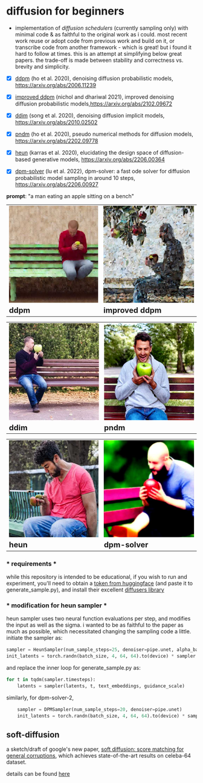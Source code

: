 # diffusion for beginners

- implementation of _diffusion schedulers_ (currently sampling only) with minimal code & as faithful to the original work as i could. most recent work reuse or adopt code from previous work and build on it, or transcribe code from another framework - which is great! but i found it hard to follow at times. this is an attempt at simplifying below great papers. the trade-off is made between stability and correctness vs. brevity and simplicity. 

- [x] [ddpm](samplers/ddpm.py) (ho et al. 2020), denoising diffusion probabilistic models, https://arxiv.org/abs/2006.11239
- [x] [improved ddpm](samplers/ddpm.py) (nichol and dhariwal 2021), improved denoising diffusion probabilistic models,https://arxiv.org/abs/2102.09672
- [x] [ddim](samplers/ddim.py) (song et al. 2020), denoising diffusion implicit models, https://arxiv.org/abs/2010.02502
- [x] [pndm](samplers/pndm.py) (ho et al. 2020), pseudo numerical methods for diffusion models, https://arxiv.org/abs/2202.09778
- [x] [heun](samplers/heun.py) (karras et al. 2020), elucidating the design space of diffusion-based generative models, https://arxiv.org/abs/2206.00364
- [x] [dpm-solver](samplers/dpm_solver.py) (lu et al. 2022), dpm-solver: a fast ode solver for diffusion probabilistic model sampling in around 10 steps, https://arxiv.org/abs/2206.00927




**prompt**: "a man eating an apple sitting on a bench"

<table>
 <tr>
    <td><img src="images/ddpm.jpg" height="256" width="256"></td>
    <td><img src='images/improved_ddpm.jpg' height="256" width="256"></td>
 </tr>
 <tr>
   <td><b style="font-size:20px">ddpm</b></td>
   <td><b style="font-size:20px">improved ddpm</b></td>
 </tr>
</table>


<table>
 <tr>
    <td><img src='images/ddim.jpg' height="256" width="256"></td>
    <td><img src='images/pndm.jpg' height="256" width="256"></td>
 </tr>
 <tr>
   <td><b style="font-size:20px">ddim</b></td>
   <td><b style="font-size:20px">pndm</b></td>
 </tr>
</table>


<table>
 <tr>
    <td><img src='images/heun.jpg' height="256" width="256"></td>
    <td><img src='images/dpm_solver_2.jpg' height="256" width="256"></td>
 </tr>
 <tr>
   <td><b style="font-size:20px">heun</b></td>
   <td><b style="font-size:20px">dpm-solver</b></td>
 </tr>
</table>


### * requirements *
while this repository is intended to be educational, if you wish to run and experiment, you'll need to obtain a [token from huggingface](https://huggingface.co/docs/hub/security-tokens) (and paste it to generate_sample.py), and install their excellent [diffusers library](https://github.com/huggingface/diffusers)


### * modification for heun sampler * 
heun sampler uses two neural function evaluations per step, and modifies the input as well as the sigma. i wanted to be as faithful to the paper as much as possible, which necessitated changing the sampling code a little.
initiate the sampler as:
```python
sampler = HeunSampler(num_sample_steps=25, denoiser=pipe.unet, alpha_bar=pipe.scheduler.alphas_cumprod)
init_latents = torch.randn(batch_size, 4, 64, 64).to(device) * sampler.t0
```

and replace the inner loop for generate_sample.py as:
```python
for t in tqdm(sampler.timesteps):
    latents = sampler(latents, t, text_embeddings, guidance_scale)
```

similarly, for dpm-solver-2, 

```python
    sampler = DPMSampler(num_sample_steps=20, denoiser=pipe.unet)
    init_latents = torch.randn(batch_size, 4, 64, 64).to(device) * sampler.lmbd(1)[1]
```

## soft-diffusion

a sketch/draft of google's new paper, [soft diffusion: score matching for general corruptions](https://arxiv.org/abs/2209.05442), which achieves state-of-the-art results on celeba-64 dataset.

details can be found [here](soft_diffusion)